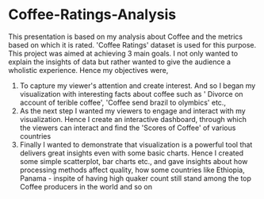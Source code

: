 # Coffee-Ratings-Analysis
This presentation is based on my analysis about Coffee and the metrics based on which it is rated. 'Coffee Ratings' dataset is used for this purpose. This project was aimed at achieving 3 main goals. I not only wanted to explain the insights of data but rather wanted to give the audience a wholistic experience. Hence my objectives were,
1. To capture my viewer's attention and create interest. And so I began my visualization with interesting facts about coffee such as ' Divorce on account of terible coffee',      'Coffee send brazil to olymbics' etc.,
2. As the next step I wanted my viewers to engage and interact with my visualization. Hence I create an interactive dashboard, through which the viewers can interact and find the 'Scores of Coffee' of various countries
3. Finally I wanted to demonstrate that visualization is a powerful tool that delivers great insights even with some basic charts. Hence I created some simple scatterplot, bar charts etc., and gave insights about how processing methods affect quality, how some countries like Ethiopia, Panama - inspite of having high quaker count still stand among the top Coffee producers in the world and so on
